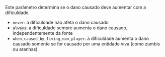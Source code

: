 Este parâmetro determina se o dano causado deve aumentar com a dificuldade.

- `never`: a dificuldade não afeta o dano causado
- `always`: a dificuldade sempre aumenta o dano causado, independentemente da fonte
- `when_caused_by_living_non_player`: a dificuldade aumenta o dano causado somente se for causado por uma entidade viva
  (como zumbis ou aranhas)